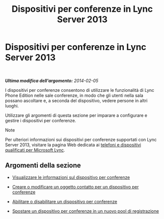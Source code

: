 ﻿---
title: Dispositivi per conferenze in Lync Server 2013
TOCTitle: Dispositivi per conferenze in Lync Server 2013
ms:assetid: 8a317568-073b-49a9-a06b-02dc56b2c8f2
ms:mtpsurl: https://technet.microsoft.com/it-it/library/JJ994050(v=OCS.15)
ms:contentKeyID: 52062194
ms.date: 08/24/2015
mtps_version: v=OCS.15
ms.translationtype: HT
---

# Dispositivi per conferenze in Lync Server 2013

 

_**Ultima modifica dell'argomento:** 2014-02-05_

I dispositivi per conferenze consentono di utilizzare le funzionalità di Lync Phone Edition nelle sale conferenze, in modo che gli utenti nella sala possano ascoltare e, a seconda del dispositivo, vedere persone in altri luoghi.

Utilizzare gli argomenti di questa sezione per imparare a configurare e gestire i dispositivi per conferenze.


> [!NOTE]
> Per ulteriori informazioni sui dispositivi per conferenze supportati con Lync Server 2013, visitare la pagina Web dedicata ai <A href="http://technet.microsoft.com/it-it/lync/gg278164.aspx">telefoni e dispositivi qualificati per Microsoft Lync</A>.



## Argomenti della sezione

  - [Visualizzare le informazioni sul dispositivo per conferenze](lync-server-2013-view-conferencing-device-information.md)

  - [Creare o modificare un oggetto contatto per un dispositivo per conferenze](lync-server-2013-create-or-modify-a-conferencing-device-contact-object.md)

  - [Abilitare o disabilitare un dispositivo per conferenze](lync-server-2013-enable-or-disable-a-conferencing-device.md)

  - [Spostare un dispositivo per conferenze in un nuovo pool di registrazione](lync-server-2013-move-a-conferencing-device-to-a-new-registrar-pool.md)

